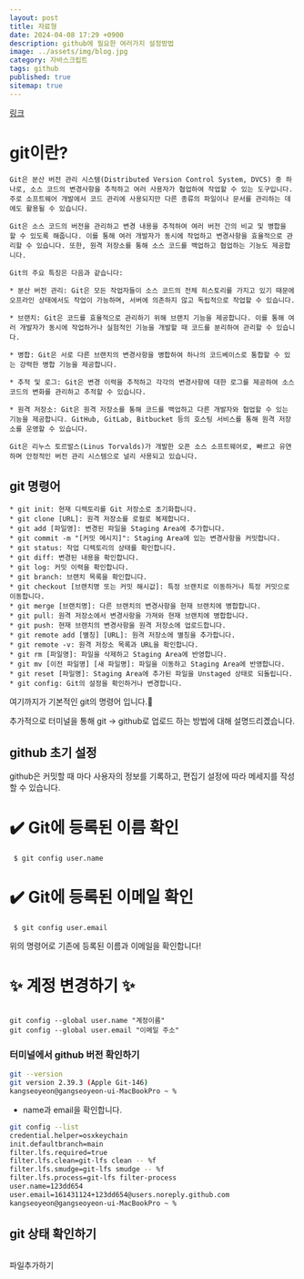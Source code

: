 ```yaml
---
layout: post
title: 자료형
date: 2024-04-08 17:29 +0900
description: github에 필요한 여러가지 설정방법
image: ../assets/img/blog.jpg
category: 자바스크립트
tags: github
published: true
sitemap: true
---
```


[링크](https://github.com/123dd654/123dd654.github.io)


# git이란?<br />
```
Git은 분산 버전 관리 시스템(Distributed Version Control System, DVCS) 중 하나로, 소스 코드의 변경사항을 추적하고 여러 사용자가 협업하여 작업할 수 있는 도구입니다. 주로 소프트웨어 개발에서 코드 관리에 사용되지만 다른 종류의 파일이나 문서를 관리하는 데에도 활용될 수 있습니다.

Git은 소스 코드의 버전을 관리하고 변경 내용을 추적하여 여러 버전 간의 비교 및 병합을 할 수 있도록 해줍니다. 이를 통해 여러 개발자가 동시에 작업하고 변경사항을 효율적으로 관리할 수 있습니다. 또한, 원격 저장소를 통해 소스 코드를 백업하고 협업하는 기능도 제공합니다.

Git의 주요 특징은 다음과 같습니다:

* 분산 버전 관리: Git은 모든 작업자들이 소스 코드의 전체 히스토리를 가지고 있기 때문에 오프라인 상태에서도 작업이 가능하며, 서버에 의존하지 않고 독립적으로 작업할 수 있습니다.

* 브랜치: Git은 코드를 효율적으로 관리하기 위해 브랜치 기능을 제공합니다. 이를 통해 여러 개발자가 동시에 작업하거나 실험적인 기능을 개발할 때 코드를 분리하여 관리할 수 있습니다.

* 병합: Git은 서로 다른 브랜치의 변경사항을 병합하여 하나의 코드베이스로 통합할 수 있는 강력한 병합 기능을 제공합니다.

* 추적 및 로그: Git은 변경 이력을 추적하고 각각의 변경사항에 대한 로그를 제공하여 소스 코드의 변화를 관리하고 추적할 수 있습니다.

* 원격 저장소: Git은 원격 저장소를 통해 코드를 백업하고 다른 개발자와 협업할 수 있는 기능을 제공합니다. GitHub, GitLab, Bitbucket 등의 호스팅 서비스를 통해 원격 저장소를 운영할 수 있습니다.

Git은 리누스 토르발스(Linus Torvalds)가 개발한 오픈 소스 소프트웨어로, 빠르고 유연하며 안정적인 버전 관리 시스템으로 널리 사용되고 있습니다.
```


## git 명령어 
```
* git init: 현재 디렉토리를 Git 저장소로 초기화합니다.
* git clone [URL]: 원격 저장소를 로컬로 복제합니다.
* git add [파일명]: 변경된 파일을 Staging Area에 추가합니다.
* git commit -m "[커밋 메시지]": Staging Area에 있는 변경사항을 커밋합니다.
* git status: 작업 디렉토리의 상태를 확인합니다.
* git diff: 변경된 내용을 확인합니다.
* git log: 커밋 이력을 확인합니다.
* git branch: 브랜치 목록을 확인합니다.
* git checkout [브랜치명 또는 커밋 해시값]: 특정 브랜치로 이동하거나 특정 커밋으로 이동합니다.
* git merge [브랜치명]: 다른 브랜치의 변경사항을 현재 브랜치에 병합합니다.
* git pull: 원격 저장소에서 변경사항을 가져와 현재 브랜치에 병합합니다.
* git push: 현재 브랜치의 변경사항을 원격 저장소에 업로드합니다.
* git remote add [별칭] [URL]: 원격 저장소에 별칭을 추가합니다.
* git remote -v: 원격 저장소 목록과 URL을 확인합니다.
* git rm [파일명]: 파일을 삭제하고 Staging Area에 반영합니다.
* git mv [이전 파일명] [새 파일명]: 파일을 이동하고 Staging Area에 반영합니다.
* git reset [파일명]: Staging Area에 추가된 파일을 Unstaged 상태로 되돌립니다.
* git config: Git의 설정을 확인하거나 변경합니다.
```

여기까지가 기본적인 git의 명령어 입니다.🫠




추가적으로 터미널을 통해 git -> github로 업로드 하는 방법에 대해 설명드리곘습니다.

## github 초기 설정
github은 커밋할 때 마다 사용자의 정보를 기록하고, 편집기 설정에 따라 메세지를 작성할 수 있습니다.<br />

<h1 id="#">✔️ Git에 등록된 이름 확인</h1>
<pre class= "lenguage-git">
<code class="lenguage-git"> $ git config user.name</code></pre>

<h1 id="#">✔️ Git에 등록된 이메일 확인</h1>
<pre class= "lenguage-git">
<code class="lenguage-git"> $ git config user.email</code></pre>

<p>위의 명령어로 기존에 등록된 이름과 이메일을 확인합니다!

<h1 id="#">✨ 계정 변경하기 ✨</h1>
<pre class= "lenguage-git">
<code class="lenguage-git">
git config --global user.name "계정이름"
git config --global user.email "이메일 주소"</code></pre>

### 터미널에서 github 버전 확인하기
````bash
git --version
git version 2.39.3 (Apple Git-146)
kangseoyeon@gangseoyeon-ui-MacBookPro ~ % 
````

- name과 email을 확인합니다.
````bash
git config --list
credential.helper=osxkeychain
init.defaultbranch=main
filter.lfs.required=true
filter.lfs.clean=git-lfs clean -- %f
filter.lfs.smudge=git-lfs smudge -- %f
filter.lfs.process=git-lfs filter-process
user.name=123dd654
user.email=161431124+123dd654@users.noreply.github.com
kangseoyeon@gangseoyeon-ui-MacBookPro ~ % 
````

## git 상태 확인하기
```git status
````

파일추가하기
````
````
